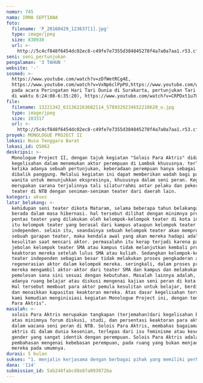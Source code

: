 ```yaml
---
nomor: 745
nama: IRMA SEPTIANA
foto:
  filename: 'P_20160429_123637[1].jpg'
  type: image/jpeg
  size: 830938
  url: >-
    http://5c4cf848f6454dc02ec8-c49fe7e7355d384845270f4a7a0a7aa1.r53.cf2.rackcdn.com/cae666cb-8f4b-423e-b0d8-aa03ce32fb98/P_20160429_123637[1].jpg
seni: seni_pertunjukan
pengalaman: '3 TAHUN '
website: '-'
sosmed: >-
  https://www.youtube.com/watch?v=zDfWetRCg4E,
  https://www.youtube.com/watch?v=VxNp6clPpPU,https://www.youtube.com/watch?v=_A3vjo5gyZc,https://www.youtube.com/watch?v=GbYqZMJbRS0(Partisispasi
  pada acara Peringatan Hari Tari Dunia di Surakarta, pertunjukan Tari Gandrung,
  di waktu 6:24:08-6:35:20), https://www.youtube.com/watch?v=CRPDxt1u7U8
file:
  filename: 13221342_631362263682114_5789329234652210620_o.jpg
  type: image/jpeg
  size: 103317
  url: >-
    http://5c4cf848f6454dc02ec8-c49fe7e7355d384845270f4a7a0a7aa1.r53.cf2.rackcdn.com/20bd75a7-45c3-4854-b0c6-d2500e18382f/13221342_631362263682114_5789329234652210620_o.jpg
proyek: MONOLOGUE PROJECT II
lokasi: Nusa Tenggara Barat
lokasi_id: Q5062
deskripsi: >-
  Monologue Project II, dengan tajuk kegiatan "Solois Para Aktris" didasari oleh
  kegelisahan dalam menemukan aktor perempuan di Lombok khususnya. terlihat
  ketika adanya sebuah pertunjukan, keberadaan perempuan hanya sebagai pendukung
  dibalik panggung. Melalui kegiatan ini dapat memberikan wadah bagi para aktor
  wanita untuk menunjukkan ekspresinya, khususnya dalam seni peran. Kegiatan ini
  merupakan sarana terjalinnya tali silaturrahmi antar pelaku dan pekerja seni
  teater di NTB dengan seniman-seniman teater dari daerah lain. 
kategori: akses
latar_belakang: >-
  kehidupan seni teater dikota Mataram, selama beberapa tahun belakangan ini
  berada dalam masa hibernasi. hal tersebut dilihat dengan minimnya produksi
  pentas teater yang dilakukan oleh kelompok-kelompok teater di kota ini, baik
  itu kelompok teater yang berasal dari kampus ataupun kelompok teater
  independen. selain itu, seandainya sebuah kelompok teater akan memproduksi
  sebuah garapan teater, maka kendala awal yang akan mereka hadapi adalah
  kesulitan saat mencari aktor. permasalahn itu kerap terjadi karena para aktor
  jebolan kelompok teater SMA atau kampus tidak melanjutkan kembali proses
  keaktoran mereka setelah lulus SMA atau kuliah. Sedangkan kelompok-kelompok
  teater independen sebagian besar tidak melakukan proses pengkaderan atau
  regenerasian aktor dalam kelompok mereka. seringkali, dalam proses produksi
  mereka mengambil aktor-aktor dari teater SMA dan kampus dan melakukan
  pemolesan sana sini sesuai dengan kebutuhan. Masalah lainnya adalah, tidak
  adanya ruang belajar atau diskusi mengenai kajian seni peran di kota Mataram.
  Hal tersebut membuat para aktor pemula kesulitan untuk belajar, berdiskusi,
  dan menaikkan kapasitas keaktoran mereka. Atas dasar kegelisahan tersebut,
  kami kemudian menginisiasi kegiatan Monologue Project ini, dengan tema "Solois
  Para Aktris". 
masalah: >-
  solois Para Aktris merupakan tangkapan (terjemahan)dari kegelisahan bersama
  atas minimnya forum diskusi, studi, dan persentasi keaktoran para aktor wanita
  dalam wacana seni peran di NTB. Solois Para Aktris, membahas bagaiamana peran
  aktris di dalam dunia kesenian, terlepas dari isu feminisme atau kesetaraan
  gender yang sangat identik dengan perempuan. Solois Para Aktris adalah
  pembahasan mengenai kebebasan perempuan, pada ruang yang bukan menjadi ruang
  mereka pada umumnya. 
durasi: 5 bulan
sukses: "1. menjalin kerjasama dengan berbagai pihak yang memiliki perhatian dalam bidang seni peran \r\n2. Menjadi ruang belajar seni peran bagi para siswa/i SMA yang berminat pada seni peran untuk menyalurkan ekspresinya.\r\n3. Menjadi waddah pendidikan kepribadian dan karakter bagi para siswa/i SMA,\r\n4. Menstimulasi semangat kreatif siswa/i SMA melalui pelajaran seni peran,\r\n5. Seni peran dapat di pergunakan sebagai media pembentukan kepribadian dan penajaman kemampuan berbicara siswa/i SMA di depan forum terbuka\r\n6. Menjadi wadah bagi para aktor pemula atau peminat seni peran, untuk menyalurkan gagasan dan keterampila,\r\n7. Menstimulasi semangat seniman muda untuk terus berkarya khususnya dalam bidang seni teater \r\n8. Terjalinnya tali silaturrahmi antar pelaku dan pekerja seni teater di NTB dengan seniman-seniman teater dari daerah lain,\r\n"
dana: '114'
submission_id: 5ab248fabcd8e87a093072ba
---
```

